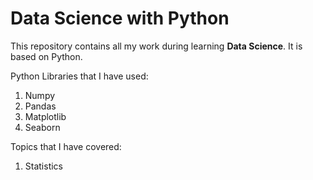 # Data Science with Python

This repository contains all my work during learning <b>Data Science</b>. It is based on Python.  

Python Libraries that I have used:
1. Numpy
2. Pandas
3. Matplotlib
4. Seaborn

Topics that I have covered:
1. Statistics